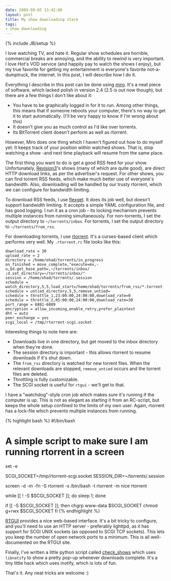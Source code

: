 ```yaml
---
date: 2009-09-05 13:42:00
layout: post
title: My show downloading stack
tags:
- show downloading
---
```

{% include JB/setup %}

I love watching TV, and hate it. Regular show schedules are horrible,
commercial breaks are annoying, and the ability to rewind is very important. I
love Hot's VOD service (and happily pay to watch the shows I enjoy), but my
true favorite for getting my entertainment is everyone's favorite
not-a-dumptruck, the internet. In this post, I will describe how I do it.

Everything I describe in this post can be done using
[miro](http://getmiro.com/). It's a neat piece of software, which lacked polish
in version 2.4 (2.5 is out now though), but there are a few things I don't like
about it:

* You have to be graphically logged in for it to run. Among other things, this
  means that if someone reboots your computer, there's no way to get it to
  start automatically. (I'll be very happy to know if I'm wrong about this)
* It doesn't give you as much control as I'd like over torrents.
* Its BitTorrent client doesn't perform as well as rtorrent.

However, Miro does one thing which I haven't figured out how to do myself yet:
It keeps track of your position within watched shows. That is, stop watching a
show -and next time playback will resume from the same place.

The first thing you want to do is get a good RSS feed for your show.
Unfortunately, [Revision3](http://revision3.com/)'s shows (many of which are
quite good), are direct HTTP download links, as per the advertiser's request.
For other shows, you can find torrent RSS feeds, which make much better use of
everyone's bandwidth. Also, downloading will be handled by our trusty rtorrent,
which we can configure for bandwidth limiting.

To download RSS feeds, I use [flexget](http://flexget.com/). It does its job
well, but doesn't support bandwidth limiting. It accepts a simple YAML
configuration file, and has good logging. I run it as a cron job - its locking
mechanism prevents multiple instances from running simultaneously. For
non-torrents, I set the output directory to `~/torrents/inbox`. For torrents, I
set the output directory to `~/torrents/from_rss`.

For downloading torrents, I use [rtorrent](http://libtorrent.rakshasa.no/).
It's a curses-based client which performs very well. My `.rtorrent.rc` file looks
like this:

    download_rate = 30
    upload_rate = 2
    directory = /home/ohad/torrents/in_progress
    on_finished = move_complete,"execute=mv,-u,$d.get_base_path=,~/torrents/inbox/ ;d.set_directory=~/torrents/inbox/"
    session = /home/ohad/torrents/.session
    schedule = watch_directory,5,5,load_start=/home/ohad/torrents/from_rss/*.torrent
    schedule = untied_directory,5,5,remove_untied=
    schedule = throttle_1,23:00:00,24:00:00,download_rate=0
    schedule = throttle_2,05:00:00,24:00:00,download_rate=30
    port_range = 6881-6889
    encryption = allow_incoming,enable_retry,prefer_plaintext
    dht = auto
    peer_exchange = yes
    scgi_local = /tmp/rtorrent-scgi.socket

Interesting things to note here are:

* Downloads live in one directory, but get moved to the inbox directory when
  they're done.
* The session directory is important - this allows rtorrent to resume downloads
  if it's shut down.
* The `from_rss` directory is watched for new torrent files. When the relevant
  downloads are stopped, `remove_untied` occurs and the torrent files are
  deleted.
* Throttling is fully customizable.
* The SCGI socket is useful for `rtgui` - we'll get to that.

I have a "watchdog"-style cron job which makes sure it's running if the
computer is up. This is not as elegant as starting it from an RC-script, but
keeps the whole setup confined to the limits of my own user. Again, rtorrent
has a lock-file which prevents multiple instances from running.

{% highlight bash %}
#!/bin/bash

# A simple script to make sure I am running rtorrent in a screen

set -e

SCGI_SOCKET=/tmp/rtorrent-scgi.socket
SESSION_DIR=~/torrents/.session

screen -d -m -fn -S rtorrent -s /bin/bash -t rtorrent -m nice rtorrent

while [[ ! -S $SCGI_SOCKET ]]; do sleep 1; done

if [[ -S $SCGI_SOCKET ]]; then
    chgrp www-data $SCGI_SOCKET
    chmod g+rwx $SCGI_SOCKET
fi
{% endhighlight %}

[RTGUI](http://code.google.com/p/rtgui/) provides a nice web-based interface.
It's a bit tricky to configure, and you'll need to use an HTTP server -
preferably lighttpd, as it has support for SCGI UNIX sockets (as opposed to
SCGI TCP sockets). This lets you keep the number of open network ports to a
minimum. This is all well-documented on the RTGUI site.

Finally, I've written a little python script called
[check_shows](http://github.com/lutzky/check_shows) which uses `libnotify` to
show a pretty pop-up whenever downloads complete. It's a tiny little hack which
uses inotify, which is lots of fun.

That's it. Any neat tricks are welcome :)
